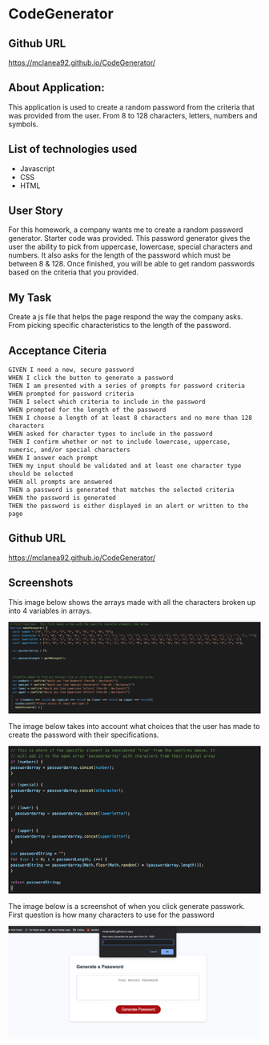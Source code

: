 # CodeGenerator

## Github URL
https://mclanea92.github.io/CodeGenerator/


## About Application:
This application is used to create a random password from the criteria that was provided from the user. From 8 to 128 characters, letters, numbers and symbols.  

## List of technologies used
- Javascript
- CSS
- HTML


## User Story
For this homework, a company wants me to create a random password generator.  Starter code was provided.  This password generator
gives the user the ability to pick from uppercase, lowercase, special characters and numbers.  It also asks for the length of the 
password which must be between 8 & 128.  Once finished, you will be able to get random passwords based on the criteria that you 
provided.

## My Task
Create a js file that helps the page respond the way the company asks.  From picking specific characteristics to the length of the password.

## Acceptance Citeria

```
GIVEN I need a new, secure password
WHEN I click the button to generate a password
THEN I am presented with a series of prompts for password criteria
WHEN prompted for password criteria
THEN I select which criteria to include in the password
WHEN prompted for the length of the password
THEN I choose a length of at least 8 characters and no more than 128 characters
WHEN asked for character types to include in the password
THEN I confirm whether or not to include lowercase, uppercase, numeric, and/or special characters
WHEN I answer each prompt
THEN my input should be validated and at least one character type should be selected
WHEN all prompts are answered
THEN a password is generated that matches the selected criteria
WHEN the password is generated
THEN the password is either displayed in an alert or written to the page
```

## Github URL
https://mclanea92.github.io/CodeGenerator/


## Screenshots
This image below shows the arrays made with all the characters broken up into 4 variables in arrays.

![Arrays of special characters for the code generator to pull from.](./array.png)



The image below takes into account what choices that the user has made to create the password with their specifications.

![selector for specific elements to create the password.](./assets/password.png)


The image below is a screenshot of when you click generate passwork.  First question is how many characters to use for the password

![image of screen with first question](./assets/question.png)

